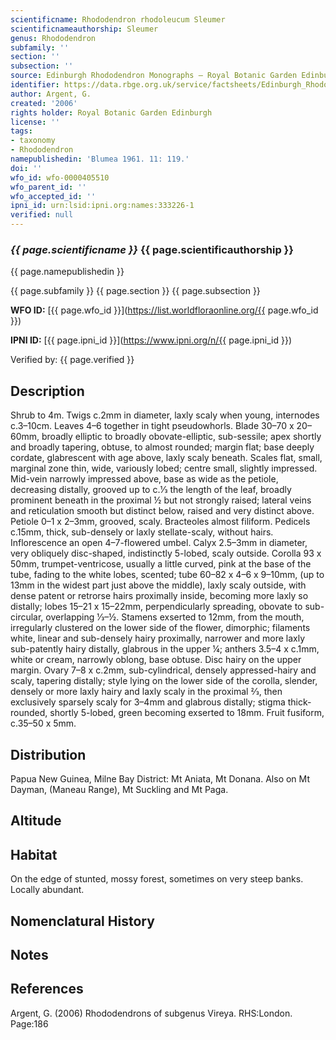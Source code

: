 ```yaml
---
scientificname: Rhododendron rhodoleucum Sleumer
scientificnameauthorship: Sleumer
genus: Rhododendron
subfamily: ''
section: ''
subsection: ''
source: Edinburgh Rhododendron Monographs – Royal Botanic Garden Edinburgh
identifier: https://data.rbge.org.uk/service/factsheets/Edinburgh_Rhododendron_Monographs.xhtml
author: Argent, G.
created: '2006'
rights holder: Royal Botanic Garden Edinburgh
license: ''
tags:
- taxonomy
- Rhododendron
namepublishedin: 'Blumea 1961. 11: 119.'
doi: ''
wfo_id: wfo-0000405510
wfo_parent_id: ''
wfo_accepted_id: ''
ipni_id: urn:lsid:ipni.org:names:333226-1
verified: null
---
```

### _{{ page.scientificname }}_ {{ page.scientificauthorship }}
 {{ page.namepublishedin }}

{{ page.subfamily }} {{ page.section }} {{ page.subsection }}

**WFO ID:** [{{ page.wfo_id }}](https://list.worldfloraonline.org/{{ page.wfo_id }})

**IPNI ID:** [{{ page.ipni_id }}](https://www.ipni.org/n/{{ page.ipni_id }})

Verified by: {{ page.verified }}



## Description
Shrub to 4m. Twigs c.2mm in diameter, laxly scaly when young, internodes c.3–10cm. Leaves 4–6 together in tight pseudowhorls. Blade 30–70 x 20–60mm, broadly elliptic to broadly obovate-elliptic, sub-sessile; apex shortly and broadly tapering, obtuse, to almost rounded; margin flat; base deeply cordate, glabrescent with age above, laxly scaly beneath. Scales flat, small, marginal zone thin, wide, variously lobed; centre small, slightly impressed. Mid-vein narrowly impressed above, base as wide as the petiole, decreasing distally, grooved up to c.1⁄3 the length of the leaf, broadly prominent beneath in the proximal ½ but not strongly raised; lateral veins and reticulation smooth but distinct below, raised and very distinct above. Petiole 0–1 x 2–3mm, grooved, scaly. Bracteoles almost filiform. Pedicels c.15mm, thick, sub-densely or laxly stellate-scaly, without hairs. Inflorescence an open 4–7-flowered umbel. Calyx 2.5–3mm in diameter, very obliquely disc-shaped, indistinctly 5-lobed, scaly outside. Corolla 93 x 50mm, trumpet-ventricose, usually a little curved, pink at the base of the tube, fading to the white lobes, scented; tube 60–82 x 4–6 x 9–10mm, (up to 13mm in the widest part just above the middle), laxly scaly outside, with dense patent or retrorse hairs proximally inside, becoming more laxly so distally; lobes 15–21 x 15–22mm, perpendicularly spreading, obovate to sub-circular, overlapping 1⁄3–½. Stamens exserted to 12mm, from the mouth, irregularly clustered on the lower side of the flower, dimorphic; filaments white, linear and sub-densely hairy proximally, narrower and more laxly sub-patently hairy distally, glabrous in the upper ¼; anthers 3.5–4 x c.1mm, white or cream, narrowly oblong, base obtuse. Disc hairy on the upper margin. Ovary 7–8 x c.2mm, sub-cylindrical, densely appressed-hairy and scaly, tapering distally; style lying on the lower side of the corolla, slender, densely or more laxly hairy and laxly scaly in the proximal 2⁄3, then exclusively sparsely scaly for 3–4mm and glabrous distally; stigma thick-rounded, shortly 5-lobed, green becoming exserted to 18mm. Fruit fusiform, c.35–50 x 5mm.

## Distribution
Papua New Guinea, Milne Bay District: Mt Aniata, Mt Donana. Also on Mt Dayman, (Maneau Range), Mt Suckling and Mt Paga.

## Altitude


## Habitat
On the edge of stunted, mossy forest, sometimes on very steep banks. Locally abundant.

## Nomenclatural History

                       
## Notes


## References

Argent, G. (2006) Rhododendrons of subgenus Vireya. RHS:London. Page:186
